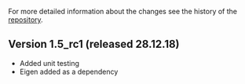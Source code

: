 For more detailed information about the changes see the history of the [repository](https://github.com/votca/tools/commits/stable).

## Version 1.5_rc1 (released 28.12.18)

 * Added unit testing 
 * Eigen added as a dependency
